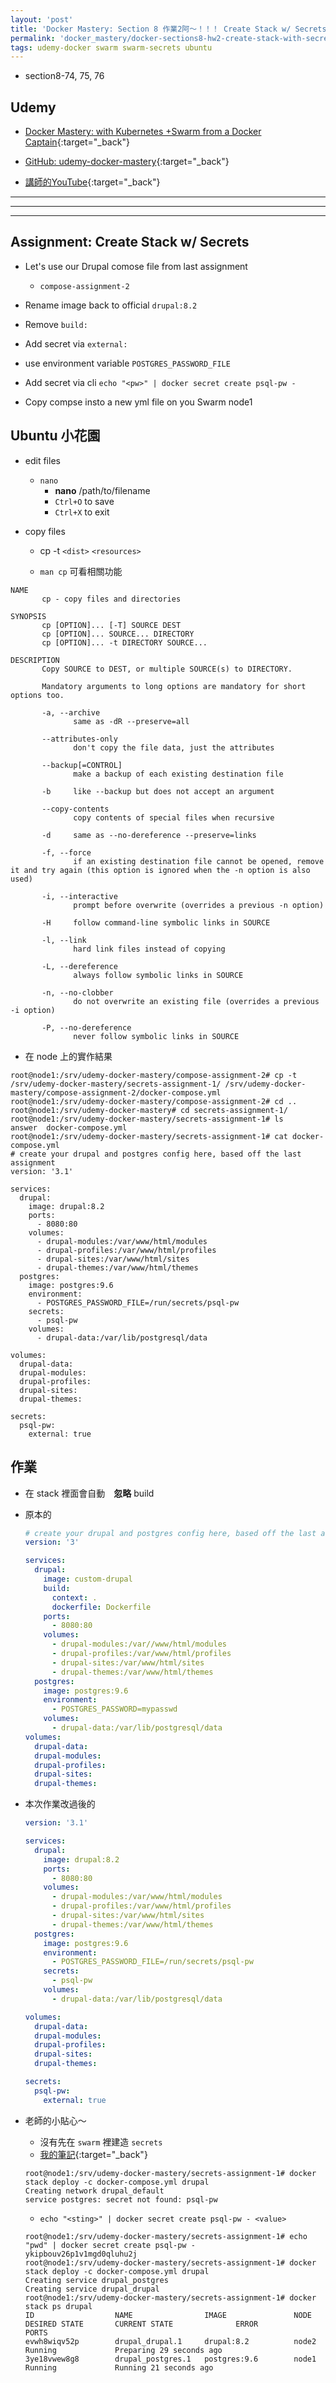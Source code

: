 ```yaml
---
layout: 'post'
title: 'Docker Mastery: Section 8 作業2阿～！！！ Create Stack w/ Secrets'
permalink: 'docker_mastery/docker-sections8-hw2-create-stack-with-secrets'
tags: udemy-docker swarm swarm-secrets ubuntu
---
```


- section8-74, 75, 76

## Udemy

- [Docker Mastery: with Kubernetes +Swarm from a Docker Captain](https://www.udemy.com/course/docker-mastery/){:target="_back"}

- [GitHub: udemy-docker-mastery](https://github.com/BretFisher/udemy-docker-mastery){:target="_back"}

- [講師的YouTube](https://www.youtube.com/channel/UC0NErq0RhP51iXx64ZmyVfg){:target="_back"}

---
---
---

## Assignment: Create Stack w/ Secrets

- Let's use our Drupal comose file from last assignment 
   - `compose-assignment-2`

- Rename image back to official `drupal:8.2`
- Remove `build:`
- Add secret via `external:`
- use environment variable `POSTGRES_PASSWORD_FILE`
- Add secret via cli `echo "<pw>" | docker secret create psql-pw -`
- Copy compse insto a new yml file on you Swarm node1

## Ubuntu 小花園

- edit files

   - `nano`
      - __nano__ /path/to/filename
      - `Ctrl+O` to save 
      - `Ctrl+X` to exit

- copy files

   - cp -t `<dist>` `<resources>`
 
   - `man cp` 可看相關功能


~~~
NAME
       cp - copy files and directories

SYNOPSIS
       cp [OPTION]... [-T] SOURCE DEST
       cp [OPTION]... SOURCE... DIRECTORY
       cp [OPTION]... -t DIRECTORY SOURCE...

DESCRIPTION
       Copy SOURCE to DEST, or multiple SOURCE(s) to DIRECTORY.

       Mandatory arguments to long options are mandatory for short options too.

       -a, --archive
              same as -dR --preserve=all

       --attributes-only
              don't copy the file data, just the attributes

       --backup[=CONTROL]
              make a backup of each existing destination file

       -b     like --backup but does not accept an argument

       --copy-contents
              copy contents of special files when recursive

       -d     same as --no-dereference --preserve=links

       -f, --force
              if an existing destination file cannot be opened, remove it and try again (this option is ignored when the -n option is also used)

       -i, --interactive
              prompt before overwrite (overrides a previous -n option)

       -H     follow command-line symbolic links in SOURCE

       -l, --link
              hard link files instead of copying

       -L, --dereference
              always follow symbolic links in SOURCE

       -n, --no-clobber
              do not overwrite an existing file (overrides a previous -i option)

       -P, --no-dereference
              never follow symbolic links in SOURCE
~~~

- 在 node 上的實作結果

~~~
root@node1:/srv/udemy-docker-mastery/compose-assignment-2# cp -t /srv/udemy-docker-mastery/secrets-assignment-1/ /srv/udemy-docker-mastery/compose-assignment-2/docker-compose.yml
root@node1:/srv/udemy-docker-mastery/compose-assignment-2# cd ..
root@node1:/srv/udemy-docker-mastery# cd secrets-assignment-1/
root@node1:/srv/udemy-docker-mastery/secrets-assignment-1# ls
answer  docker-compose.yml
root@node1:/srv/udemy-docker-mastery/secrets-assignment-1# cat docker-compose.yml
# create your drupal and postgres config here, based off the last assignment
version: '3.1'

services:
  drupal:
    image: drupal:8.2
    ports:
      - 8080:80
    volumes:
      - drupal-modules:/var/www/html/modules
      - drupal-profiles:/var/www/html/profiles
      - drupal-sites:/var/www/html/sites
      - drupal-themes:/var/www/html/themes
  postgres:
    image: postgres:9.6
    environment:
      - POSTGRES_PASSWORD_FILE=/run/secrets/psql-pw
    secrets:
      - psql-pw
    volumes:
      - drupal-data:/var/lib/postgresql/data

volumes:
  drupal-data:
  drupal-modules:
  drupal-profiles:
  drupal-sites:
  drupal-themes:

secrets:
  psql-pw:
    external: true
~~~

## 作業

- 在 stack 裡面會自動　__忽略__ build

- 原本的

  ~~~yml
  # create your drupal and postgres config here, based off the last assignment
  version: '3'
  
  services: 
    drupal:
      image: custom-drupal
      build:
        context: .
        dockerfile: Dockerfile
      ports:
        - 8080:80
      volumes:
        - drupal-modules:/var//www/html/modules
        - drupal-profiles:/var/www/html/profiles
        - drupal-sites:/var/www/html/sites
        - drupal-themes:/var/www/html/themes
    postgres:
      image: postgres:9.6
      environment: 
        - POSTGRES_PASSWORD=mypasswd
      volumes:
        - drupal-data:/var/lib/postgresql/data
  volumes:
    drupal-data:
    drupal-modules:
    drupal-profiles:
    drupal-sites:
    drupal-themes:
  ~~~


- 本次作業改過後的

   ~~~yml
   version: '3.1'
   
   services:
     drupal:
       image: drupal:8.2
       ports:
         - 8080:80
       volumes:
         - drupal-modules:/var/www/html/modules
         - drupal-profiles:/var/www/html/profiles
         - drupal-sites:/var/www/html/sites
         - drupal-themes:/var/www/html/themes
     postgres:
       image: postgres:9.6
       environment:
         - POSTGRES_PASSWORD_FILE=/run/secrets/psql-pw
       secrets:
         - psql-pw
       volumes:
         - drupal-data:/var/lib/postgresql/data
   
   volumes:
     drupal-data:
     drupal-modules:
     drupal-profiles:
     drupal-sites:
     drupal-themes:
   
   secrets:
     psql-pw:
       external: true
   ~~~

- 老師的小貼心～

   - 沒有先在 `swarm` 裡建造 `secrets`
   - [我的筆記](https://yuting3656.github.io/yutingblog//docker_matery/docker-sections8-swarm-secrets-for-swarm){:target="_back"}

   ~~~
   root@node1:/srv/udemy-docker-mastery/secrets-assignment-1# docker stack deploy -c docker-compose.yml drupal
   Creating network drupal_default
   service postgres: secret not found: psql-pw
   ~~~

   - `echo "<sting>" | docker secret create psql-pw - <value>`

   ~~~
   root@node1:/srv/udemy-docker-mastery/secrets-assignment-1# echo "pwd" | docker secret create psql-pw -
   ykipbouv26p1v1mgd0qluhu2j
   root@node1:/srv/udemy-docker-mastery/secrets-assignment-1# docker stack deploy -c docker-compose.yml drupal
   Creating service drupal_postgres
   Creating service drupal_drupal
   root@node1:/srv/udemy-docker-mastery/secrets-assignment-1# docker stack ps drupal
   ID                  NAME                IMAGE               NODE                DESIRED STATE       CURRENT STATE              ERROR               PORTS
   evwh8wiqv52p        drupal_drupal.1     drupal:8.2          node2               Running             Preparing 29 seconds ago
   3ye18vwew8g8        drupal_postgres.1   postgres:9.6        node1               Running             Running 21 seconds ago
   ~~~